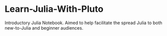 # Learn-Julia-With-Pluto
Introductory Julia Notebook. Aimed to help facilitate the spread Julia to both new-to-Julia and beginner audiences.
